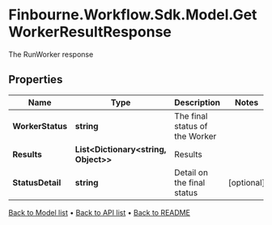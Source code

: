# Finbourne.Workflow.Sdk.Model.GetWorkerResultResponse
The RunWorker response

## Properties

Name | Type | Description | Notes
------------ | ------------- | ------------- | -------------
**WorkerStatus** | **string** | The final status of the Worker | 
**Results** | **List&lt;Dictionary&lt;string, Object&gt;&gt;** | Results | 
**StatusDetail** | **string** | Detail on the final status | [optional] 

[Back to Model list](../README.md#documentation-for-models) &#8226; [Back to API list](../README.md#documentation-for-api-endpoints) &#8226; [Back to README](../README.md)

